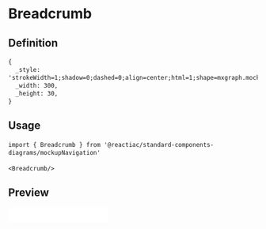 # Breadcrumb

## Definition

```
{
  _style: 'strokeWidth=1;shadow=0;dashed=0;align=center;html=1;shape=mxgraph.mockup.navigation.anchor;fontSize=17;fontColor=#666666;fontStyle=1;',
  _width: 300,
  _height: 30,
}
```

## Usage

```
import { Breadcrumb } from '@reactiac/standard-components-diagrams/mockupNavigation'

<Breadcrumb/>
```

## Preview

<img src="./breadcrumb.png" width="200"/>
